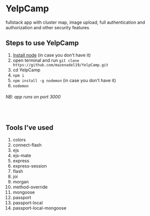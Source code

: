 # YelpCamp

fullstack app with cluster map, image upload, full authentication and authorization and other security features

## Steps to use YelpCamp

1. [Install node](https://nodejs.org/en/) (in case you don't have it)
2. open terminal and run `git clone https://github.com/mazenadel19/YelpCamp.git`
3. cd YelpCamp
4. `npm i`
5. `npm install -g nodemon` (in case you don't have it)
6. `nodemon`

###### NB: app runs on port 3000

<br/>

## Tools I've used

1.  colors
2.  connect-flash
3.  ejs
4.  ejs-mate
5.  express
6.  express-session
7.  flash
8.  joi
9.  morgan
10. method-override
11. mongoose
12. passport
13. passport-local
14. passport-local-mongoose
